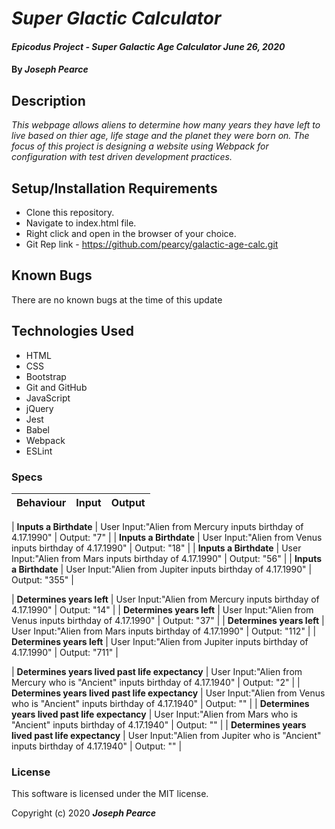 # _Super Glactic Calculator_

#### _Epicodus Project - Super Galactic Age Calculator June 26, 2020_

#### By _**Joseph Pearce**_

## Description

_This webpage allows aliens to determine how many years they have left to live based on thier age, life stage and the planet they were born on. The focus of this project is designing a website using Webpack for configuration with test driven development practices._

## Setup/Installation Requirements

* Clone this repository.
* Navigate to index.html file.
* Right click and open in the browser of your choice.
* Git Rep link - https://github.com/pearcy/galactic-age-calc.git



## Known Bugs

There are no known bugs at the time of this update
 

## Technologies Used

* HTML
* CSS
* Bootstrap
* Git and GitHub
* JavaScript
* jQuery
* Jest
* Babel
* Webpack
* ESLint

### Specs
| Behaviour | Input | Output |
| :------------- | :------------- | :------------- |

| **Inputs a Birthdate** | User Input:"Alien from Mercury inputs birthday of 4.17.1990" | Output: "7" |
| **Inputs a Birthdate** | User Input:"Alien from Venus inputs birthday of 4.17.1990" | Output: "18" |
| **Inputs a Birthdate** | User Input:"Alien from Mars inputs birthday of 4.17.1990" | Output: "56" |
| **Inputs a Birthdate** | User Input:"Alien from Jupiter inputs birthday of 4.17.1990" | Output: "355" |

| **Determines years left** | User Input:"Alien from Mercury inputs birthday of 4.17.1990" | Output: "14" |
| **Determines years left** | User Input:"Alien from Venus inputs birthday of 4.17.1990" | Output: "37" |
| **Determines years left** | User Input:"Alien from Mars inputs birthday of 4.17.1990" | Output: "112" |
| **Determines years left** | User Input:"Alien from Jupiter inputs birthday of 4.17.1990" | Output: "711" |

| **Determines years lived past life expectancy** | User Input:"Alien from Mercury who is "Ancient" inputs birthday of 4.17.1940" | Output: "2" |
| **Determines years lived past life expectancy** | User Input:"Alien from Venus who is "Ancient" inputs birthday of 4.17.1940" | Output: "" |
| **Determines years lived past life expectancy** | User Input:"Alien from Mars who is "Ancient" inputs birthday of 4.17.1940" | Output: "" |
| **Determines years lived past life expectancy** | User Input:"Alien from Jupiter who is "Ancient" inputs birthday of 4.17.1940" | Output: "" |



### License

This software is licensed under the MIT license.

Copyright (c) 2020 **_Joseph Pearce_**